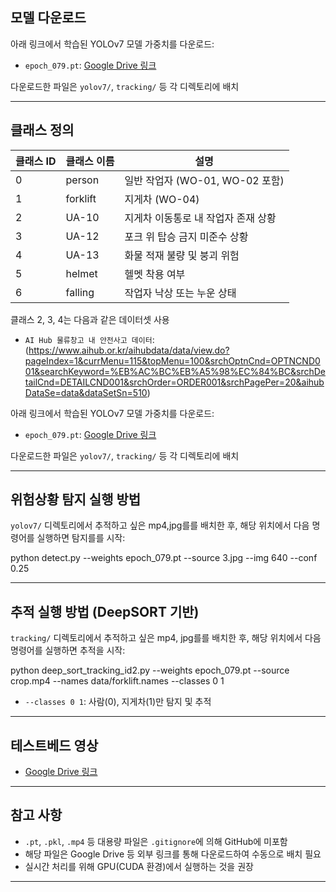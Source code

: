 ## 모델 다운로드

아래 링크에서 학습된 YOLOv7 모델 가중치를 다운로드:

- `epoch_079.pt`: [Google Drive 링크](https://drive.google.com/file/d/1SqmHp7Onefwhzj-2Yq_LN0puTlV_Cr0A/view?usp=sharing)

다운로드한 파일은 `yolov7/`, `tracking/` 등 각 디렉토리에 배치

---

## 클래스 정의

| 클래스 ID | 클래스 이름    | 설명                                       |
|------------|----------------|--------------------------------------------|
| 0          | person          | 일반 작업자 (WO-01, WO-02 포함)            |
| 1          | forklift        | 지게차 (WO-04)                             |
| 2          | UA-10           | 지게차 이동통로 내 작업자 존재 상황        |
| 3          | UA-12           | 포크 위 탑승 금지 미준수 상황              |
| 4          | UA-13           | 화물 적재 불량 및 붕괴 위험                |
| 5          | helmet          | 헬멧 착용 여부                             |
| 6          | falling         | 작업자 낙상 또는 누운 상태                |

클래스 2, 3, 4는 다음과 같은 데이터셋 사용
- `AI Hub 물류창고 내 안전사고 데이터`: (https://www.aihub.or.kr/aihubdata/data/view.do?pageIndex=1&currMenu=115&topMenu=100&srchOptnCnd=OPTNCND001&searchKeyword=%EB%AC%BC%EB%A5%98%EC%84%BC&srchDetailCnd=DETAILCND001&srchOrder=ORDER001&srchPagePer=20&aihubDataSe=data&dataSetSn=510)

아래 링크에서 학습된 YOLOv7 모델 가중치를 다운로드:

- `epoch_079.pt`: [Google Drive 링크](https://drive.google.com/file/d/1SqmHp7Onefwhzj-2Yq_LN0puTlV_Cr0A/view?usp=sharing)

다운로드한 파일은 `yolov7/`, `tracking/` 등 각 디렉토리에 배치

---

## 위험상황 탐지 실행 방법

`yolov7/` 디렉토리에서 추적하고 싶은 mp4,jpg를를 배치한 후, 해당 위치에서 다음 명령어를 실행하면 탐지를를 시작:

python detect.py --weights epoch_079.pt --source 3.jpg --img 640 --conf 0.25

---

## 추적 실행 방법 (DeepSORT 기반)

`tracking/` 디렉토리에서 추적하고 싶은 mp4, jpg를를 배치한 후, 해당 위치에서 다음 명령어를 실행하면 추적을 시작:

python deep_sort_tracking_id2.py --weights epoch_079.pt --source crop.mp4 --names data/forklift.names --classes 0 1

- `--classes 0 1`: 사람(0), 지게차(1)만 탐지 및 추적

---

## 테스트베드 영상

- [Google Drive 링크](https://drive.google.com/drive/u/0/folders/1GX8vIGMwHYUoBdpJCt2HkeNlqKeMj-2U)

---

## 참고 사항

- `.pt`, `.pkl`, `.mp4` 등 대용량 파일은 `.gitignore`에 의해 GitHub에 미포함
- 해당 파일은 Google Drive 등 외부 링크를 통해 다운로드하여 수동으로 배치 필요
- 실시간 처리를 위해 GPU(CUDA 환경)에서 실행하는 것을 권장

---

